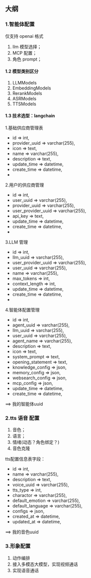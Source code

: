 ## 大纲
### 1.智能体配置
仅支持 openai 格式

1. llm 模型选择；
2. MCP 配置；
3. 角色 prompt；

#### 1.2 模型类别区分
1. LLMModels
2. EmbeddingModels
3. RerankModels
4. ASRModels
5. TTSModels

#### 1.3 技术选型：langchain
1.基础供应商管理表
- id => int,
- provider_uuid => varchar(255),
- icon => text,
- name => varchar(255),
- description => text,
- update_time => datetime,
- create_time => datetime,
- 
2.用户的供应商管理
- id => int,
- user_uuid => varchar(255),
- provider_uuid => varchar(255),
- user_provider_uuid => varchar(255),
- api_key => text,
- update_time => datetime,
- create_time => datetime,
- 
3.LLM 管理
- id => int,
- llm_uuid => varchar(255),
- user_provider_uuid => varchar(255),
- user_uuid => varchar(255),
- name => varchar(255),
- max_tokens => int,
- context_length => int,
- update_time => datetime,
- create_time => datetime,
- 
4.智能体配置管理
- id => int,
- agent_uuid => varchar(255),
- llm_uuid => varchar(255),
- user_uuid => varchar(255),
- agent_name => varchar(255),
- description => text,
- icon => text,
- system_prompt => text,
- opening_statement => text,
- knowledge_config => json,
- memory_config => json,
- websearch_config => json,
- mcp_config => json,
- update_time => datetime,
- create_time => datetime,

==> 我的智能体uuid
### 2.tts 语音 配置
1. 音色；
2. 语言；
3. 情绪(动态？角色绑定？)
4. 音色克隆

tts配置信息表字段：
- id => int,
- name => varchar(255),
- description => text,
- voice_uuid => varchar(255),
- tts_type => int,
- charactor => varchar(255),
- default_emotion => varchar(255),
- default_language => varchar(255),
- configs => json,
- created_at => datetime,
- updated_at => datetime,

==> 我的音色uuid

### 3.形象配置
1. 动作编排
2. 接入多模态大模型，实现视频通话
3. 实现语音通话